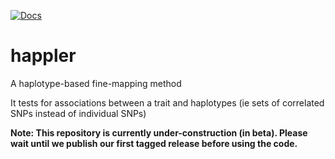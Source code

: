 [![Docs](https://img.shields.io/badge/docs-latest-blue.svg)](https://happler.rtfd.io/)

# happler
A haplotype-based fine-mapping method

It tests for associations between a trait and haplotypes (ie sets of correlated SNPs instead of individual SNPs)

__Note: This repository is currently under-construction (in beta). Please wait until we publish our first tagged release before using the code.__

